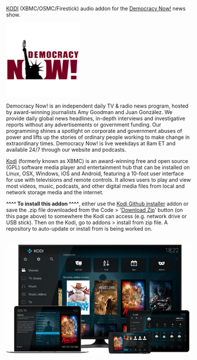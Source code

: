<a href="https://kodi.tv">KODI<a> (XBMC/OSMC/Firestick) audio addon for the <a href="www.democracynow.org">Democracy Now!</a> news show.<br>

<img src="https://github.com/leopheard/democracynow/blob/master/resources/media/icon.jpg?raw=true" width="200" height="200" alt="Democracy Now!"><br>

Democracy Now! is an independent daily TV & radio news program, hosted by award-winning journalists Amy Goodman and Juan González. We provide daily global news headlines, in-depth interviews and investigative reports without any advertisements or government funding. Our programming shines a spotlight on corporate and government abuses of power and lifts up the stories of ordinary people working to make change in extraordinary times. Democracy Now! is live weekdays at 8am ET and available 24/7 through our website and podcasts.<br>

<a href="https://www.kodi.tv">Kodi</a> (formerly known as XBMC) is an award-winning free and open source (GPL) software media player and entertainment hub that can be installed on Linux, OSX, Windows, iOS and Android, featuring a 10-foot user interface for use with televisions and remote controls. It allows users to play and view most videos, music, podcasts, and other digital media files from local and network storage media and the internet.<br>

<b>^^^^ To install this addon ^^^^</b>, either use the <a href="https://www.tvaddons.co/github-browser-kodi/">Kodi Github installer</a> addon or save the .zip file downloaded from the Code > '<a href="https://github.com/leopheard/democracynow/archive/refs/heads/master.zip">Download Zip</a>' button (on this page above) to somewhere the Kodi can access (e.g. network drive or USB stick). Then on the Kodi, go to addons > install from zip file. A repository to auto-update or install from is being worked on.<br>

<br><a href="https://www.kodi.tv"><img src="https://github.com/leopheard/Audio-Podcasts/blob/master/resources/media/about--devices.jpg?raw=true">
